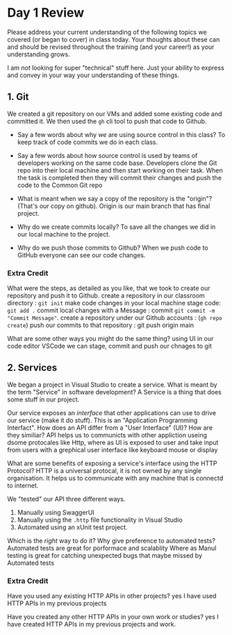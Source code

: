 # Day 1 Review

Please address your current understanding of the following topics we covered (or began to cover) in class today. Your thoughts about these can and should be revised throughout the training (and your career!) as your understanding grows.

I am *not* looking for super "technical" stuff here. Just your ability to express and convey in your way your understanding of these things.

## 1. Git

We created a git repository on our VMs and added some existing code and committed it. We then used the `gh` cli tool to push that code to Github. 

- Say a few words about why *we* are using source control in this class?
    To keep track of code commits we do in each class.

- Say a few words about how source control is used by teams of developers working on the same code base.
   Developers clone the Git repo into their local machine and then start working on their task. 
   When the task is completed then they will commit their changes and push the code to the Common Git repo

- What is meant when we say a copy of the repository is the "origin"? (That's our copy on github).
    Origin is our main branch that has final project.

- Why do we create commits locally?
   To save all the changes we did in our local machine to the project.

- Why do we push those commits to Github?
    When we push code to GitHub everyone can see our code changes.


### Extra Credit

What were the steps, as detailed as you like, that we took to create our repository and push it to Github.
    create a repository in our classroom directory : `git init` 
    make code changes in your local machine 
    stage code: `git add .`
    commit local changes with a Message : commit `git commit -m "Commit Message"`.
    create a repository under our Github accounts : (`gh repo create`)
    push our commits to that repository : git push origin main

What are some other ways you might do the same thing?
    using UI in our code editor VSCode we can stage, commit and push our chnages to git


## 2. Services

We began a project in Visual Studio to create a service. What is meant by the term "Service" in software development?
    A Service is a thing that does some stuff in our project.

Our service exposes an *interface* that other applications can use to drive our service (make it do stuff). This is an
"Application Programming Interfact". How does an API differ from a "User Interface" (UI)? How are they similiar?
     API helps us to communicts with other appliction useing dsome protocales like Http, 
     where as UI is exposed to user and take input from users with a grephical user interface like keyboard mouse or display 

What are some benefits of exposing a service's interface using the HTTP Protocol?
HTTP is a universal protocal, it is not owned by any single organisation. 
 It helps us to communicate with any machine that is connectd to internet.


We "tested" our API three different ways. 

1. Manually using SwaggerUI
2. Manually using the `.http` file functionality in Visual Studio
3. Automated using an xUnit test project.

Which is the *right* way to do it? Why give preference to automated tests?
    Automated tests are great for porformace and scalablity
    Where as Manul testing is great for catching unexpected bugs that maybe missed by Automated tests


### Extra Credit

Have you used any existing HTTP APIs in other projects?
yes I have used HTTP APIs in my previous projects


Have you created any other HTTP APIs in your own work or studies?
yes I have created HTTP APIs in my previous projects and work.
